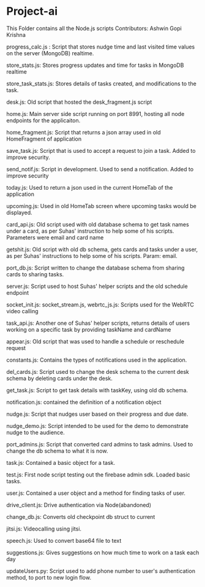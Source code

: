 # Project-ai

This Folder contains all the Node.js scripts 
Contributors: Ashwin Gopi Krishna

progress_calc.js :
	Script that stores nudge time and last visited time values on the server (MongoDB) realtime.

store_stats.js: 
	Stores progress updates and time for tasks in MongoDB realtime

store_task_stats.js: 
	Stores details of tasks created, and modifications to the task.

desk.js: 
	Old script that hosted the desk_fragment.js script

home.js: 
	Main server side script running on port 8991, hosting all node endpoints for the applicaiton.

home_fragment.js: 
	Script that returns a json array used in old HomeFragment of application

save_task.js: 
	Script that is used to accept a request to join a task. Added to improve security.

send_notif.js: 
	Script in development. Used to send a notification. Added to improve security

today.js: 
	Used to return a json used in the current HomeTab of the application

upcoming.js: 
	Used in old HomeTab screen where upcoming tasks would be displayed.

card_api.js: 
	Old script used with old database schema to get task names under a card, as per Suhas' instruction
	to help some of his scripts. Parameters were email and card name

getshit.js: Old script with old db schema, gets cards and tasks under a user, as per Suhas' instructions 
to help some of his scripts. Param: email.

port_db.js: 
	Script written to change the database schema from sharing cards to sharing tasks.

server.js: 
	Script used to host Suhas' helper scripts and the old schedule endpoint

socket_init.js: 
	socket_stream.js, webrtc_js.js: Scripts used for the WebRTC video calling

task_api.js: 
	Another one of Suhas' helper scripts, returns details of users working on a specific task by providing
	taskName and cardName

appear.js: 
	Old script that was used to handle a schedule or reschedule request

constants.js: 
	Contains the types of notifications used in the application.

del_cards.js: 
	Script used to change the desk schema to the current desk schema by deleting cards under the desk.

get_task.js: 
	Script to get task details with taskKey, using old db schema.

notification.js: 
	contained the definition of a notification object

nudge.js: 
Script that nudges user based on their progress and due date.

nudge_demo.js: 
	Script intended to be used for the demo to demonstrate nudge to the audience.

port_admins.js: 
	Script that converted card admins to task admins. Used to change the db schema to what it is now.

task.js: 
	Contained a basic object for a task.

test.js: 
First node script testing out the firebase admin sdk. Loaded basic tasks.

user.js: 
Contained a user object and a method for finding tasks of user.

drive_client.js: 
	Drive authentication via Node(abandoned)

change_db.js: 
Converts old checkpoint db struct to current

jitsi.js: 
	Videocalling using jitsi.

speech.js:
Used to convert base64 file to text

suggestions.js: 
	Gives suggestions on how much time to work on a task each day

updateUsers.py: 
	Script used to add phone number to user's authentication method, to port to new login flow.
